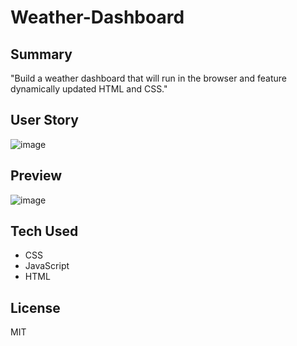 # Weather-Dashboard

## Summary
"Build a weather dashboard that will run in the browser and feature dynamically updated HTML and CSS."

## User Story
![image](https://user-images.githubusercontent.com/92649046/163004409-08c7f1b2-1ced-4db1-ba0a-b41155899755.png)

## Preview
![image](https://user-images.githubusercontent.com/92649046/163221820-67f17c17-d905-4a5a-854f-6b4e46473d0b.png)

## Tech Used
* CSS
* JavaScript
* HTML

## License
MIT
